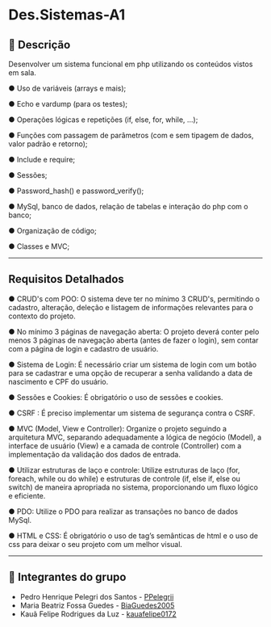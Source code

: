 # Des.Sistemas-A1

## 🧾 Descrição

Desenvolver um sistema funcional em php utilizando os conteúdos vistos em sala.

● Uso de variáveis (arrays e mais);

● Echo e vardump (para os testes);

● Operações lógicas e repetições (if, else, for, while, …);

● Funções com passagem de parâmetros (com e sem tipagem de dados, valor padrão e retorno);

● Include e require;

● Sessões;

● Password_hash() e password_verify();

● MySql, banco de dados, relação de tabelas e interação do php com o banco;

● Organização de código;

● Classes e MVC;

---

## Requisitos Detalhados

● CRUD's com POO: O sistema deve ter no mínimo 3 CRUD's, permitindo o cadastro, alteração, deleção e listagem de informações relevantes para o contexto do projeto.

● No mínimo 3 páginas de navegação aberta: O projeto deverá conter pelo menos 3 páginas de navegação aberta (antes de fazer o login), sem contar com a página de login e cadastro de usuário.

● Sistema de Login: É necessário criar um sistema de login com um botão para se cadastrar e uma opção de recuperar a senha validando a data de nascimento e CPF do usuário.

● Sessões e Cookies: É obrigatório o uso de sessões e cookies.

● CSRF : É preciso implementar um sistema de segurança contra o CSRF.

● MVC (Model, View e Controller): Organize o projeto seguindo a arquitetura MVC, separando adequadamente a lógica de negócio (Model), a interface de usuário (View) e a camada de controle (Controller) com a implementação da validação dos dados de entrada.

● Utilizar estruturas de laço e controle: Utilize estruturas de laço (for, foreach, while ou do while) e estruturas de controle (if, else if, else ou switch) de maneira apropriada no sistema, proporcionando um fluxo lógico e eficiente.

● PDO: Utilize o PDO para realizar as transações no banco de dados MySql.

● HTML e CSS: É obrigatório o uso de tag’s semânticas de html e o uso de css para deixar o seu projeto com um melhor visual.

---

## 👥 Integrantes do grupo

- Pedro Henrique Pelegri dos Santos - [PPelegrii](https://github.com/PPelegrii)
- Maria Beatriz Fossa Guedes - [BiaGuedes2005](https://github.com/BiaGuedes2005)
- Kauã Felipe Rodrigues da Luz - [kauafelipe0172](https://github.com/kauafelipe0172)
